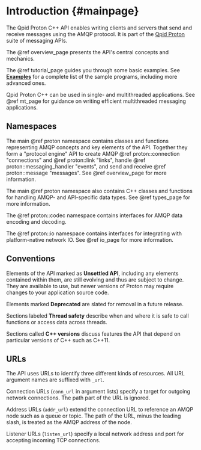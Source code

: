 # Introduction {#mainpage}

The Qpid Proton C++ API enables writing clients and servers that send
and receive messages using the AMQP protocol. It is part of the
[Qpid Proton](https://qpid.apache.org/proton/index.html) suite of
messaging APIs.

The @ref overview_page presents the API's central concepts and
mechanics.

The @ref tutorial_page guides you through some basic examples.  See
[**Examples**](examples.html) for a complete list of the sample
programs, including more advanced ones.

Qpid Proton C++ can be used in single- and multithreaded applications.
See @ref mt_page for guidance on writing efficient multithreaded
messaging applications.

## Namespaces

The main @ref proton namespace contains classes and functions
representing AMQP concepts and key elements of the API.  Together they
form a "protocol engine" API to create AMQP @ref proton::connection
"connections" and @ref proton::link "links", handle @ref
proton::messaging\_handler "events", and send and receive @ref
proton::message "messages".  See @ref overview_page for more
information.

The main @ref proton namespace also contains C++ classes and functions
for handling AMQP- and API-specific data types. See @ref types_page
for more information.

The @ref proton::codec namespace contains interfaces for AMQP data
encoding and decoding.

The @ref proton::io namespace contains interfaces for integrating with
platform-native network IO.  See @ref io_page for more information.

## Conventions

Elements of the API marked as **Unsettled API**, including any
elements contained within them, are still evolving and thus are
subject to change.  They are available to use, but newer versions of
Proton may require changes to your application source code.

Elements marked **Deprecated** are slated for removal in a future
release.

Sections labeled **Thread safety** describe when and where it is safe
to call functions or access data across threads.

Sections called **C++ versions** discuss features the API that depend
on particular versions of C++ such as C++11.

## URLs

The API uses URLs to identify three different kinds of resources.  All
URL argument names are suffixed with `_url`.

Connection URLs (`conn_url` in argument lists) specify a target for
outgoing network connections.  The path part of the URL is ignored.

Address URLs (`addr_url`) extend the connection URL to reference an
AMQP node such as a queue or topic.  The path of the URL, minus the
leading slash, is treated as the AMQP address of the node.

Listener URLs (`listen_url`) specify a local network address and port
for accepting incoming TCP connections.

